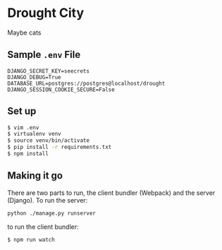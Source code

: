 # Drought City
Maybe cats


## Sample `.env` File

```
DJANGO_SECRET_KEY=seecrets
DJANGO_DEBUG=True
DATABASE_URL=postgres://postgres@localhost/drought
DJANGO_SESSION_COOKIE_SECURE=False
```

## Set up

```bash
$ vim .env
$ virtualenv venv
$ source venv/bin/activate
$ pip install -r requirements.txt
$ npm install
```

## Making it go

There are two parts to run, the client bundler (Webpack) and the server (Django). To run the server:

```bash
python ./manage.py runserver
```

to run the client bundler:

```bash
$ npm run watch
```
